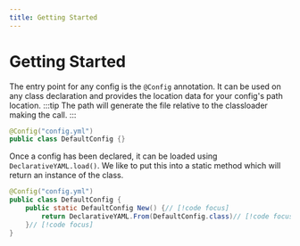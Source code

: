 ```yaml
---
title: Getting Started
---
```


# Getting Started

The entry point for any config is the `@Config` annotation.
It can be used on any class declaration and provides the location data for your config's path location.
:::tip
The path will generate the file relative to the classloader making the call.
:::
```java
@Config("config.yml")
public class DefaultConfig {}
```
Once a config has been declared, it can be loaded using `DeclarativeYAML.load()`.
We like to put this into a static method which will return an instance of the class.
```java
@Config("config.yml")
public class DefaultConfig {
    public static DefaultConfig New() {// [!code focus]
        return DeclarativeYAML.From(DefaultConfig.class)// [!code focus]
    }// [!code focus]
}
```
